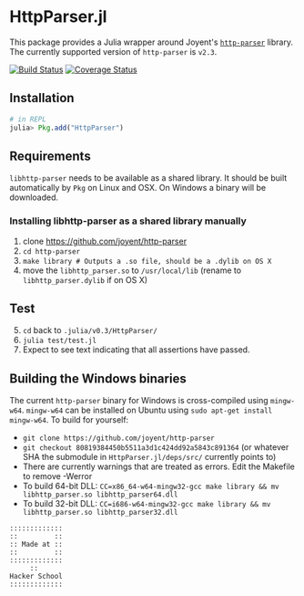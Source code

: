# HttpParser.jl

This package provides a Julia wrapper around Joyent's [`http-parser`](https://github.com/joyent/http-parser) library. The currently supported version of `http-parser` is `v2.3`.

[![Build Status](https://travis-ci.org/JuliaWeb/HttpParser.jl.png)](https://travis-ci.org/JuliaWeb/HttpParser.jl)
[![Coverage Status](https://coveralls.io/repos/JuliaWeb/HttpParser.jl/badge.png)](https://coveralls.io/r/JuliaWeb/HttpParser.jl)

## Installation

```jl
# in REPL
julia> Pkg.add("HttpParser")
```

## Requirements

`libhttp-parser` needs to be available as a shared library. It should be built automatically by `Pkg` on Linux and OSX. On Windows a binary will be downloaded.

### Installing libhttp-parser as a shared library manually

1. clone https://github.com/joyent/http-parser
2. `cd http-parser`
3. `make library # Outputs a .so file, should be a .dylib on OS X`
4. move the `libhttp_parser.so` to `/usr/local/lib` (rename to `libhttp_parser.dylib` if on OS X)

## Test

5. `cd` back to `.julia/v0.3/HttpParser/`
6. `julia test/test.jl`
7. Expect to see text indicating that all assertions have passed.

## Building the Windows binaries

The current `http-parser` binary for Windows is cross-compiled using `mingw-w64`.
`mingw-w64` can be installed on Ubuntu using `sudo apt-get install mingw-w64`.
To build for yourself:
 * `git clone https://github.com/joyent/http-parser`
 * `git checkout 80819384450b5511a3d1c424dd92a5843c891364` (or whatever SHA the submodule in `HttpParser.jl/deps/src/` currently points to)
 * There are currently warnings that are treated as errors. Edit the Makefile to
   remove -Werror
 * To build 64-bit DLL: `CC=x86_64-w64-mingw32-gcc make library && mv libhttp_parser.so libhttp_parser64.dll`
 * To build 32-bit DLL: `CC=i686-w64-mingw32-gcc make library && mv libhttp_parser.so libhttp_parser32.dll`

~~~~
:::::::::::::
::         ::
:: Made at ::
::         ::
:::::::::::::
     ::
Hacker School
:::::::::::::
~~~~
